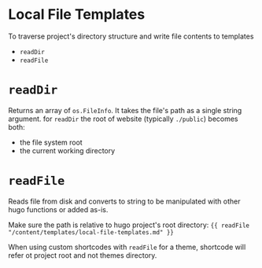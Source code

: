 # Local File Templates

To traverse project's directory structure
and write file contents to templates
- `readDir`
- `readFile`


# `readDir`

Returns an array of `os.FileInfo`.
It takes the file's path as a single string argument.
for `readDir` the root of website (typically `./public`) becomes both:
- the file system root
- the current working directory


# `readFile`

Reads file from disk
and converts to string to be manipulated with other hugo functions
or added as-is.

Make sure the path is relative to hugo project's root directory:
`{{ readFile "/content/templates/local-file-templates.md" }}`

When using custom shortcodes with `readFile` for a theme,
shortcode will refer ot project root and not themes directory.
